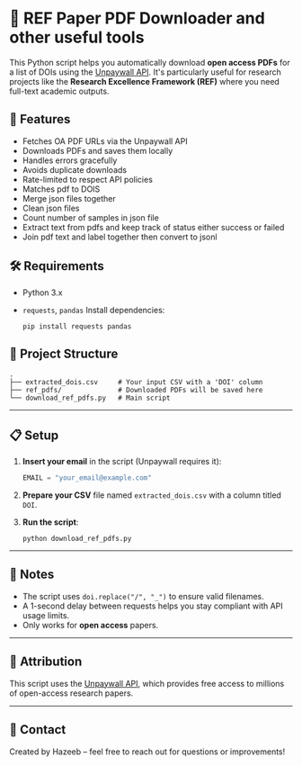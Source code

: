 # 📄 REF Paper PDF Downloader and other useful tools

This Python script helps you automatically download **open access PDFs** for a list of DOIs using the [Unpaywall API](https://unpaywall.org/products/api). It's particularly useful for research projects like the **Research Excellence Framework (REF)** where you need full-text academic outputs.

## 🚀 Features

- Fetches OA PDF URLs via the Unpaywall API
- Downloads PDFs and saves them locally
- Handles errors gracefully
- Avoids duplicate downloads
- Rate-limited to respect API policies
- Matches pdf to DOIS
- Merge json files together
- Clean json files
- Count number of samples in json file
- Extract text from pdfs and keep track of status either success or failed
- Join pdf text and label together then convert to jsonl

## 🛠️ Requirements

- Python 3.x
- `requests`, `pandas`
  Install dependencies:

  ```
  pip install requests pandas
  ```

## 📂 Project Structure

```
.
├── extracted_dois.csv     # Your input CSV with a 'DOI' column
├── ref_pdfs/              # Downloaded PDFs will be saved here
└── download_ref_pdfs.py   # Main script
```

---

## 📋 Setup

1. **Insert your email** in the script (Unpaywall requires it):

   ```python
   EMAIL = "your_email@example.com"
   ```

2. **Prepare your CSV** file named `extracted_dois.csv` with a column titled `DOI`.

3. **Run the script**:

   ```
   python download_ref_pdfs.py
   ```

---

## 📌 Notes

- The script uses `doi.replace("/", "_")` to ensure valid filenames.
- A 1-second delay between requests helps you stay compliant with API usage limits.
- Only works for **open access** papers.

---

## 🧠 Attribution

This script uses the [Unpaywall API](https://unpaywall.org/products/api), which provides free access to millions of open-access research papers.

---

## 📧 Contact

Created by Hazeeb – feel free to reach out for questions or improvements!
